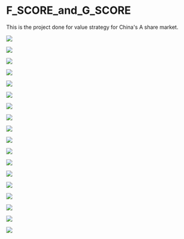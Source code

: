 # F_SCORE_and_G_SCORE
This is the project done for value strategy for China's A share market.

![](https://github.com/JennyCCDD/F_SCORE_and_G_SCORE/blob/master/%E5%9F%BA%E4%BA%8EF%E5%9B%A0%E5%AD%90%E5%92%8CG%E5%9B%A0%E5%AD%90%E7%9A%84%E4%B8%AD%E5%9B%BDA%E8%82%A1%E4%BB%B7%E5%80%BC%E6%8A%95%E8%B5%84%E7%AD%96%E7%95%A5%E7%A0%94%E7%A9%B6/%E5%B9%BB%E7%81%AF%E7%89%871.JPG)

![](https://github.com/JennyCCDD/F_SCORE_and_G_SCORE/blob/master/%E5%9F%BA%E4%BA%8EF%E5%9B%A0%E5%AD%90%E5%92%8CG%E5%9B%A0%E5%AD%90%E7%9A%84%E4%B8%AD%E5%9B%BDA%E8%82%A1%E4%BB%B7%E5%80%BC%E6%8A%95%E8%B5%84%E7%AD%96%E7%95%A5%E7%A0%94%E7%A9%B6/%E5%B9%BB%E7%81%AF%E7%89%872.JPG)

![](https://github.com/JennyCCDD/F_SCORE_and_G_SCORE/blob/master/%E5%9F%BA%E4%BA%8EF%E5%9B%A0%E5%AD%90%E5%92%8CG%E5%9B%A0%E5%AD%90%E7%9A%84%E4%B8%AD%E5%9B%BDA%E8%82%A1%E4%BB%B7%E5%80%BC%E6%8A%95%E8%B5%84%E7%AD%96%E7%95%A5%E7%A0%94%E7%A9%B6/%E5%B9%BB%E7%81%AF%E7%89%873.JPG)

![](https://github.com/JennyCCDD/F_SCORE_and_G_SCORE/blob/master/%E5%9F%BA%E4%BA%8EF%E5%9B%A0%E5%AD%90%E5%92%8CG%E5%9B%A0%E5%AD%90%E7%9A%84%E4%B8%AD%E5%9B%BDA%E8%82%A1%E4%BB%B7%E5%80%BC%E6%8A%95%E8%B5%84%E7%AD%96%E7%95%A5%E7%A0%94%E7%A9%B6/%E5%B9%BB%E7%81%AF%E7%89%874.JPG)

![](https://github.com/JennyCCDD/F_SCORE_and_G_SCORE/blob/master/%E5%9F%BA%E4%BA%8EF%E5%9B%A0%E5%AD%90%E5%92%8CG%E5%9B%A0%E5%AD%90%E7%9A%84%E4%B8%AD%E5%9B%BDA%E8%82%A1%E4%BB%B7%E5%80%BC%E6%8A%95%E8%B5%84%E7%AD%96%E7%95%A5%E7%A0%94%E7%A9%B6/%E5%B9%BB%E7%81%AF%E7%89%875.JPG)

![](https://github.com/JennyCCDD/F_SCORE_and_G_SCORE/blob/master/%E5%9F%BA%E4%BA%8EF%E5%9B%A0%E5%AD%90%E5%92%8CG%E5%9B%A0%E5%AD%90%E7%9A%84%E4%B8%AD%E5%9B%BDA%E8%82%A1%E4%BB%B7%E5%80%BC%E6%8A%95%E8%B5%84%E7%AD%96%E7%95%A5%E7%A0%94%E7%A9%B6/%E5%B9%BB%E7%81%AF%E7%89%876.JPG)

![](https://github.com/JennyCCDD/F_SCORE_and_G_SCORE/blob/master/%E5%9F%BA%E4%BA%8EF%E5%9B%A0%E5%AD%90%E5%92%8CG%E5%9B%A0%E5%AD%90%E7%9A%84%E4%B8%AD%E5%9B%BDA%E8%82%A1%E4%BB%B7%E5%80%BC%E6%8A%95%E8%B5%84%E7%AD%96%E7%95%A5%E7%A0%94%E7%A9%B6/%E5%B9%BB%E7%81%AF%E7%89%877.JPG)

![](https://github.com/JennyCCDD/F_SCORE_and_G_SCORE/blob/master/%E5%9F%BA%E4%BA%8EF%E5%9B%A0%E5%AD%90%E5%92%8CG%E5%9B%A0%E5%AD%90%E7%9A%84%E4%B8%AD%E5%9B%BDA%E8%82%A1%E4%BB%B7%E5%80%BC%E6%8A%95%E8%B5%84%E7%AD%96%E7%95%A5%E7%A0%94%E7%A9%B6/%E5%B9%BB%E7%81%AF%E7%89%878.JPG)

![](https://github.com/JennyCCDD/F_SCORE_and_G_SCORE/blob/master/%E5%9F%BA%E4%BA%8EF%E5%9B%A0%E5%AD%90%E5%92%8CG%E5%9B%A0%E5%AD%90%E7%9A%84%E4%B8%AD%E5%9B%BDA%E8%82%A1%E4%BB%B7%E5%80%BC%E6%8A%95%E8%B5%84%E7%AD%96%E7%95%A5%E7%A0%94%E7%A9%B6/%E5%B9%BB%E7%81%AF%E7%89%879.JPG)


![](https://github.com/JennyCCDD/F_SCORE_and_G_SCORE/blob/master/%E5%9F%BA%E4%BA%8EF%E5%9B%A0%E5%AD%90%E5%92%8CG%E5%9B%A0%E5%AD%90%E7%9A%84%E4%B8%AD%E5%9B%BDA%E8%82%A1%E4%BB%B7%E5%80%BC%E6%8A%95%E8%B5%84%E7%AD%96%E7%95%A5%E7%A0%94%E7%A9%B6/%E5%B9%BB%E7%81%AF%E7%89%8710.JPG)

![](https://github.com/JennyCCDD/F_SCORE_and_G_SCORE/blob/master/%E5%9F%BA%E4%BA%8EF%E5%9B%A0%E5%AD%90%E5%92%8CG%E5%9B%A0%E5%AD%90%E7%9A%84%E4%B8%AD%E5%9B%BDA%E8%82%A1%E4%BB%B7%E5%80%BC%E6%8A%95%E8%B5%84%E7%AD%96%E7%95%A5%E7%A0%94%E7%A9%B6/%E5%B9%BB%E7%81%AF%E7%89%8711.JPG)

![](https://github.com/JennyCCDD/F_SCORE_and_G_SCORE/blob/master/%E5%9F%BA%E4%BA%8EF%E5%9B%A0%E5%AD%90%E5%92%8CG%E5%9B%A0%E5%AD%90%E7%9A%84%E4%B8%AD%E5%9B%BDA%E8%82%A1%E4%BB%B7%E5%80%BC%E6%8A%95%E8%B5%84%E7%AD%96%E7%95%A5%E7%A0%94%E7%A9%B6/%E5%B9%BB%E7%81%AF%E7%89%8712.JPG)

![](https://github.com/JennyCCDD/F_SCORE_and_G_SCORE/blob/master/%E5%9F%BA%E4%BA%8EF%E5%9B%A0%E5%AD%90%E5%92%8CG%E5%9B%A0%E5%AD%90%E7%9A%84%E4%B8%AD%E5%9B%BDA%E8%82%A1%E4%BB%B7%E5%80%BC%E6%8A%95%E8%B5%84%E7%AD%96%E7%95%A5%E7%A0%94%E7%A9%B6/%E5%B9%BB%E7%81%AF%E7%89%8713.JPG)

![](https://github.com/JennyCCDD/F_SCORE_and_G_SCORE/blob/master/%E5%9F%BA%E4%BA%8EF%E5%9B%A0%E5%AD%90%E5%92%8CG%E5%9B%A0%E5%AD%90%E7%9A%84%E4%B8%AD%E5%9B%BDA%E8%82%A1%E4%BB%B7%E5%80%BC%E6%8A%95%E8%B5%84%E7%AD%96%E7%95%A5%E7%A0%94%E7%A9%B6/%E5%B9%BB%E7%81%AF%E7%89%8714.JPG)

![](https://github.com/JennyCCDD/F_SCORE_and_G_SCORE/blob/master/%E5%9F%BA%E4%BA%8EF%E5%9B%A0%E5%AD%90%E5%92%8CG%E5%9B%A0%E5%AD%90%E7%9A%84%E4%B8%AD%E5%9B%BDA%E8%82%A1%E4%BB%B7%E5%80%BC%E6%8A%95%E8%B5%84%E7%AD%96%E7%95%A5%E7%A0%94%E7%A9%B6/%E5%B9%BB%E7%81%AF%E7%89%8715.JPG)

![](https://github.com/JennyCCDD/F_SCORE_and_G_SCORE/blob/master/%E5%9F%BA%E4%BA%8EF%E5%9B%A0%E5%AD%90%E5%92%8CG%E5%9B%A0%E5%AD%90%E7%9A%84%E4%B8%AD%E5%9B%BDA%E8%82%A1%E4%BB%B7%E5%80%BC%E6%8A%95%E8%B5%84%E7%AD%96%E7%95%A5%E7%A0%94%E7%A9%B6/%E5%B9%BB%E7%81%AF%E7%89%8716.JPG)

![](https://github.com/JennyCCDD/F_SCORE_and_G_SCORE/blob/master/%E5%9F%BA%E4%BA%8EF%E5%9B%A0%E5%AD%90%E5%92%8CG%E5%9B%A0%E5%AD%90%E7%9A%84%E4%B8%AD%E5%9B%BDA%E8%82%A1%E4%BB%B7%E5%80%BC%E6%8A%95%E8%B5%84%E7%AD%96%E7%95%A5%E7%A0%94%E7%A9%B6/%E5%B9%BB%E7%81%AF%E7%89%8717.JPG)

![](https://github.com/JennyCCDD/F_SCORE_and_G_SCORE/blob/master/%E5%9F%BA%E4%BA%8EF%E5%9B%A0%E5%AD%90%E5%92%8CG%E5%9B%A0%E5%AD%90%E7%9A%84%E4%B8%AD%E5%9B%BDA%E8%82%A1%E4%BB%B7%E5%80%BC%E6%8A%95%E8%B5%84%E7%AD%96%E7%95%A5%E7%A0%94%E7%A9%B6/%E5%B9%BB%E7%81%AF%E7%89%8718.JPG)

